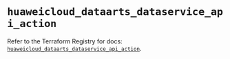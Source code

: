 # `huaweicloud_dataarts_dataservice_api_action`

Refer to the Terraform Registry for docs: [`huaweicloud_dataarts_dataservice_api_action`](https://registry.terraform.io/providers/huaweicloud/huaweicloud/1.71.1/docs/resources/dataarts_dataservice_api_action).
